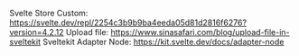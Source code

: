 Svelte Store Custom: https://svelte.dev/repl/2254c3b9b9ba4eeda05d81d2816f6276?version=4.2.12
Upload file: https://www.sinasafari.com/blog/upload-file-in-sveltekit
Sveltekit Adapter Node: https://kit.svelte.dev/docs/adapter-node
